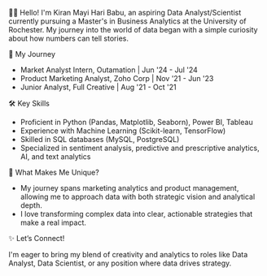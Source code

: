 👋🏼 Hello! I'm Kiran Mayi Hari Babu, an aspiring Data Analyst/Scientist currently pursuing a Master's in Business Analytics at the University of Rochester. My journey into the world of data began with a simple curiosity about how numbers can tell stories.

💼 My Journey

- Market Analyst Intern, Outamation | Jun '24 - Jul '24
- Product Marketing Analyst, Zoho Corp | Nov '21 - Jun '23
- Junior Analyst, Full Creative | Aug '21 - Oct '21

🛠️ Key Skills

- Proficient in Python (Pandas, Matplotlib, Seaborn), Power BI, Tableau
- Experience with Machine Learning (Scikit-learn, TensorFlow)
- Skilled in SQL databases (MySQL, PostgreSQL)
- Specialized in sentiment analysis, predictive and prescriptive analytics, AI, and text analytics

💎 What Makes Me Unique?

- My journey spans marketing analytics and product management, allowing me to approach data with both strategic vision and analytical depth.
- I love transforming complex data into clear, actionable strategies that make a real impact.

✨ Let’s Connect!

I'm eager to bring my blend of creativity and analytics to roles like Data Analyst, Data Scientist, or any position where data drives strategy.
